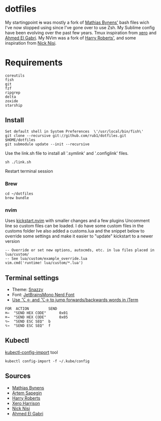 # dotfiles

My startingpoint ~~is~~ was mostly a fork of [Mathias Bynens'](https://github.com/mathiasbynens/dotfiles) bash files wich I've now stopped using since I've gone over to use Zsh. My Sublime config have been evolving over the past few years. Tmux inspiration from [xero](https://github.com/xero/dotfiles) and [Ahmed El Gabri](https://github.com/ahmedelgabri/dotfiles). My NVim was a fork of [Harry Roberts'](https://github.com/csswizardry/dotfiles), and some inspiration from [Nick Nisi](https://github.com/nicknisi).

# Requirements

```
coreutils
fish
git
fzf
ripgrep
delta
zoxide
starship
```

## Install

```
Set default shell in System Preferences  \'/usr/local/bin/fish\'
git clone --recursive git://github.com/rub1/dotfiles.git $HOME/dotfiles
git submodule update --init --recursive
```

Use the link.sh file to install all '.symlink' and '.configlink' files.

```
sh ./link.sh
```

Restart terminal session

### Brew

```
cd ~/dotfiles
brew bundle
```

### nvim

Uses [kickstart.nvim](https://github.com/nvim-lua/kickstart.nvim) with smaller changes and a few plugins
Uncomment line so custom files can be loaded.
I do have some custom files in the customs folder Ive also added a customs.lua and the snippet below to override some settings and make it easier to "update" kickstart to a newer version

```
-- Override or set new options, autocmds, etc. in lua files placed in lua/custom/
-- See lua/custom/example_override.lua
vim.cmd('runtime! lua/custom/*.lua')
````

## Terminal settings

- Theme: [Snazzy](https://github.com/sindresorhus/iterm2-snazzy)
- Font: [JetBrainsMono Nerd Font](https://github.com/ryanoasis/nerd-fonts)
- [Use ⌥ ← and ⌥→ to jump forwards/backwards words in iTerm](https://coderwall.com/p/h6yfda/use-and-to-jump-forwards-backwards-words-in-iterm-2-on-os-x)

```
FOR  ACTION         SEND
⌘←  "SEND HEX CODE"      0x01
⌘→  "SEND HEX CODE"      0x05
⌥←  "SEND ESC SEQ"  b
⌥→  "SEND ESC SEQ"  f
```

## Kubectl

[kubectl-config-import](https://github.com/rafi/kubectl-config-import/) tool

```
kubectl config-import -f ~/.kube/config
```

## Sources

- [Mathias Bynens](https://github.com/mathiasbynens/dotfiles)
- [Artem Sapegin](https://github.com/sapegin/dotfiles)
- [Harry Roberts](https://github.com/csswizardry/dotfiles)
- [Xero Harrison](https://github.com/xero/dotfiles)
- [Nick Nisi](https://github.com/nicknisi/dotfiles)
- [Ahmed El Gabri](https://github.com/ahmedelgabri/dotfiles)
